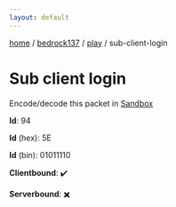 ```yaml
---
layout: default
---
```


[home](/)  /  [bedrock137](/protocol/bedrock137)  /  [play](/protocol/bedrock137/play)  /  sub-client-login

# Sub client login

Encode/decode this packet in [Sandbox](../../../sandbox/bedrock137#play.sub_client_login)

**Id**: 94

**Id** (hex): 5E

**Id** (bin): 01011110

**Clientbound**: ✔️

**Serverbound**: ✖️
